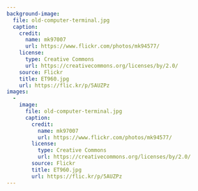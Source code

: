 ```yaml
---
background-image:
  file: old-computer-terminal.jpg
  caption:
    credit:
      name: mk97007
      url: https://www.flickr.com/photos/mk94577/
    license:
      type: Creative Commons
      url: https://creativecommons.org/licenses/by/2.0/
    source: Flickr
    title: ET960.jpg
    url: https://flic.kr/p/5AUZPz
images:
  -
    image:
      file: old-computer-terminal.jpg
      caption:
        credit:
          name: mk97007
          url: https://www.flickr.com/photos/mk94577/
        license:
          type: Creative Commons
          url: https://creativecommons.org/licenses/by/2.0/
        source: Flickr
        title: ET960.jpg
        url: https://flic.kr/p/5AUZPz
---
```

